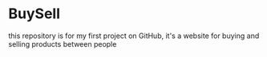 # BuySell
this repository is for my first project on GitHub, it's a website for buying and selling products between people 
